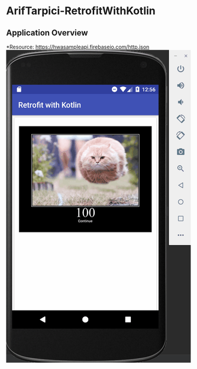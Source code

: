 # ArifTarpici-RetrofitWithKotlin
## Application Overview
*Resource: https://hwasampleapi.firebaseio.com/http.json
![Alt Text](https://github.com/VBT-Intership/ArifTarpici-RetrofitWithKotlin/blob/master/retrofitVBTInternship.gif)
